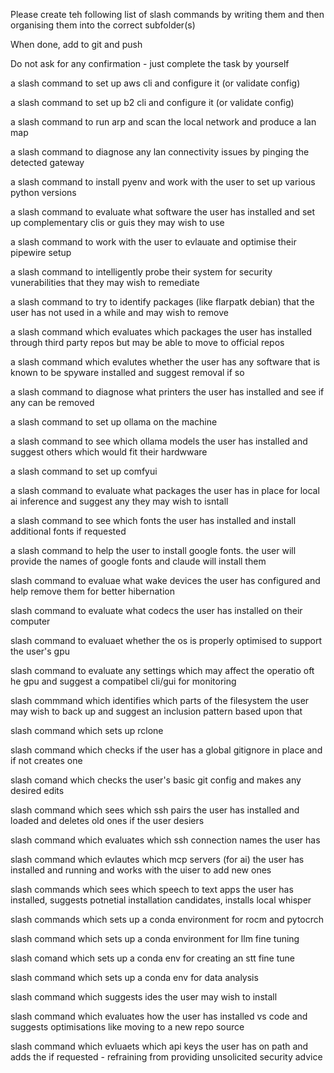 Please create teh following list of slash commands by writing them and then organising them into the correct subfolder(s)

When done, add to git and push

Do not ask for any confirmation - just complete the task by yourself

a slash command to set up aws cli and configure it (or validate config)

a slash command to set up b2 cli and configure it (or validate config)

a slash command to run arp and scan the local network and produce a lan map

a slash command to diagnose any lan connectivity issues by pinging the detected gateway

a slash command to install pyenv and work with the user to set up various python versions

a slash command to evaluate what software the user has installed and set up complementary clis or guis they may wish to use

a slash command to work with the user to evlauate and optimise their pipewire setup

a slash command to intelligently probe their system for security vunerabilities that they may wish to remediate

a slash command to try to identify packages (like flarpatk debian) that the user has not used in a while and may wish to remove

a slash command which evaluates which packages the user has installed through third party repos but may be able to move to official repos 

a slash command which evalutes whether the user has any software that is known to be spyware installed and suggest removal if so

a slash command to diagnose what printers the user has installed and see if any can be removed 

a slash command to set up ollama on the machine 

a slash command to see which ollama models the user has installed and suggest others which would fit their hardwware

a slash command to set up comfyui

a slash command to evaluate what packages the user has in place for local ai inference and suggest any they may wish to isntall 

a slash command to see which fonts the user has installed and install additional fonts if requested

a slash command to help the user to install google fonts. the user will provide the names of google fonts and claude will install them 

slash command to evaluae what wake devices the user has configured and help remove them for better hibernation 

slash command to evaluate what codecs the user has installed on their computer

slash command to evaluaet whether the os is properly optimised to support the user's gpu

slash command to evaluate any settings which may affect the operatio oft he gpu and suggest a compatibel cli/gui for monitoring 

slash commmand which identifies which parts of the filesystem the user may wish to back up and suggest an inclusion pattern based upon that

slash command which sets up rclone 

slash command which checks if the user has a global gitignore in place and if not creates one 

slash comand which checks the user's basic git config and makes any desired edits 

slash command which sees which ssh pairs the user has installed and loaded and deletes old ones if the user desiers

slash command which evaluates which ssh connection names the user has 

slash command which evlautes which mcp servers (for ai) the user has installed and running and works with the uiser to add new ones 

slash commands which sees which speech to text apps the user has installed, suggests potnetial installation candidates, installs local whisper 

slash commands which sets up a conda environment for rocm and pytocrch 

slash command which sets up a conda environment for llm fine tuning

slash comand which sets up a conda env for creating an stt fine tune

slash command which sets up a conda env for data analysis

slash command which suggests ides the user may wish to install

slash command which evaluates how the user has installed vs code and suggests optimisations like moving to a new repo source 

slash command which evluaets which api keys the user has on path and adds the if requested - refraining from providing unsolicited security advice 